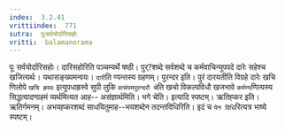 ```yaml
---
index:  3.2.41
vrittiindex:  771
sutra:  पूःसर्वयोर्दारिसहोः
vritti:  balamanorama 
---
```


पूः सर्वयोर्दारिसहोः। दारिसहोरिति पञ्चम्यर्थे षष्ठी। पुर्?शब्दे सर्वशब्दे च कर्मवाचिन्युपपदे दारेः सहेश्च खजित्यर्थः। यथासङ्ख्यमन्वयः। `दारी`ति ण्यन्तस्य ग्रहणम्। पुरन्दर इति। पुरं दारयतीति विग्रहे दारेः खचि णिलोपे `खचि ह्रस्वः` इत्युपधाह्रस्वे सुपी लुकि `वाचंयमपुरन्दरौ चे`ति खचो विकल्पविधौ खजभावे `कर्मण्य`णित्यस्य सिद्धत्वादण्ग्रहमं व्यर्थमित्यत आह-- असंज्ञार्थमिति। भगे चेति। इत्यादि स्पष्टम्। ऋतिह्कर इति। ऋतिर्गमनम्। अभयह्करशब्दं साधयितुमाह--भयशब्देन तदन्तविधिरिति। इदं च `येन विधि`रित्यत्र भाष्ये स्पष्टम्। 

